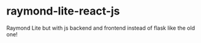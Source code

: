 # raymond-lite-react-js
Raymond Lite but with js backend and frontend instead of flask like the old one!
